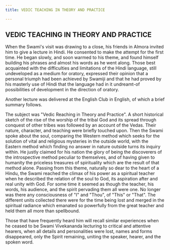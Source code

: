 ```yaml
---
title: VEDIC TEACHING IN THEORY AND PRACTICE

---
```





  

## VEDIC TEACHING IN THEORY AND PRACTICE

When the Swami's visit was drawing to a close, his friends in Almora
invited him to give a lecture in Hindi. He consented to make the attempt
for the first time. He began slowly, and soon warmed to his theme, and
found himself building his phrases and almost his words as he went
along. Those best acquainted with the difficulties and limitations of
the Hindi language, still undeveloped as a medium for oratory, expressed
their opinion that a personal triumph had been achieved by Swamiji and
that he had proved by his masterly use of Hindi that the language had in
it undreamt-of possibilities of development in the direction of oratory.

Another lecture was delivered at the English Club in English, of which a
brief summary follows.

The subject was "Vedic Reaching in Theory and Practice". A short
historical sketch of the rise of the worship of the tribal God and its
spread through conquest of other tribes was followed by an account of
the Vedas. Their nature, character, and teaching were briefly touched
upon. Then the Swami spoke about the soul, comparing the Western method
which seeks for the solution of vital and religious mysteries in the
outside world, with the Eastern method which finding no answer in nature
outside turns its inquiry within. He justly claimed for his nation the
glory of being the discoverers of the introspective method peculiar to
themselves, and of having given to humanity the priceless treasures of
spirituality which are the result of that method alone. Passing from
this theme, naturally so dear to the heart of a Hindu, the Swami reached
the climax of his power as a spiritual teacher when he described the
relation of the soul to God, its aspiration after and real unity with
God. For some time it seemed as though the teacher, his words, his
audience, and the spirit pervading them all were one. No longer was
there any consciousness of "I" and "Thou", of "This" or "That". The
different units collected there were for the time being lost and merged
in the spiritual radiance which emanated so powerfully from the great
teacher and held them all more than spellbound.

Those that have frequently heard him will recall similar experiences
when he ceased to be Swami Vivekananda lecturing to critical and
attentive hearers, when all details and personalities were lost, names
and forms disappeared, only the Spirit remaining, uniting the speaker,
hearer, and the spoken word.


